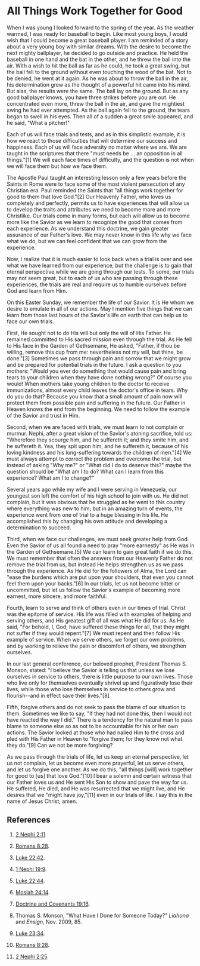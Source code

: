# All Things Work Together for Good

When I was young I looked forward to the spring of the year. As the weather
warmed, I was ready for baseball to begin. Like most young boys, I would wish
that I could become a great baseball player. I am reminded of a story about a
very young boy with similar dreams. With the desire to become the next mighty
ballplayer, he decided to go outside and practice. He held the baseball in one
hand and the bat in the other, and he threw the ball into the air. With a wish
to hit the ball as far as he could, he took a great swing, but the ball fell
to the ground without even touching the wood of the bat. Not to be denied, he
went at it again. As he was about to throw the ball in the air, his
determination grew as the thought of a powerful hit came into his mind. But
alas, the results were the same. The ball lay on the ground. But as any good
ballplayer knows, you have three strikes before you are out. He concentrated
even more, threw the ball in the air, and gave the mightiest swing he had ever
attempted. As the ball again fell to the ground, the tears began to swell in
his eyes. Then all of a sudden a great smile appeared, and he said, "What a
pitcher!"

Each of us will face trials and tests, and as in this simplistic example, it
is how we react to those difficulties that will determine our success and
happiness. Each of us will face adversity no matter where we are. We are
taught in the scriptures that there "must needs be ... an opposition in all
things."[1] We will each face times of difficulty, and the question is not
when we will face them but how we face them.

The Apostle Paul taught an interesting lesson only a few years before the
Saints in Rome were to face some of the most violent persecution of any
Christian era. Paul reminded the Saints that "all things work together for
good to them that love God."[2] Our Heavenly Father, who loves us completely
and perfectly, permits us to have experiences that will allow us to develop
the traits and attributes we need to become more and more Christlike. Our
trials come in many forms, but each will allow us to become more like the
Savior as we learn to recognize the good that comes from each experience. As
we understand this doctrine, we gain greater assurance of our Father's love.
We may never know in this life why we face what we do, but we can feel
confident that we can grow from the experience.

Now, I realize that it is much easier to look back when a trial is over and
see what we have learned from our experience, but the challenge is to gain
that eternal perspective while we are going through our tests. To some, our
trials may not seem great, but to each of us who are passing through these
experiences, the trials are real and require us to humble ourselves before God
and learn from Him.

On this Easter Sunday, we remember the life of our Savior. It is He whom we
desire to emulate in all of our actions. May I mention five things that we can
learn from those last hours of the Savior's life on earth that can help us to
face our own trials.

First, He sought not to do His will but only the will of His Father. He
remained committed to His sacred mission even through the trial. As He fell to
His face in the Garden of Gethsemane, He asked, "Father, if thou be willing,
remove this cup from me: nevertheless not my will, but thine, be done."[3]
Sometimes we pass through pain and sorrow that we might grow and be prepared
for potential trials in the future. I ask a question to you mothers: "Would
you ever do something that would cause pain and bring tears to your children
when they have done nothing wrong?" Of course you would! When mothers take
young children to the doctor to receive immunizations, almost every child
leaves the doctor's office in tears. Why do you do that? Because you know that
a small amount of pain now will protect them from possible pain and suffering
in the future. Our Father in Heaven knows the end from the beginning. We need
to follow the example of the Savior and trust in Him.

Second, when we are faced with trials, we must learn to not complain or
murmur. Nephi, after a great vision of the Savior's atoning sacrifice, told
us: "Wherefore they scourge him, and he suffereth it; and they smite him, and
he suffereth it. Yea, they spit upon him, and he suffereth it, because of his
loving kindness and his long-suffering towards the children of men."[4] We
must always attempt to correct the problem and overcome the trial, but instead
of asking "Why me?" or "What did I do to deserve this?" maybe the question
should be "What am I to do? What can I learn from this experience? What am I
to change?"

Several years ago while my wife and I were serving in Venezuela, our youngest
son left the comfort of his high school to join with us. He did not complain,
but it was obvious that he struggled as he went to this country where
everything was new to him; but in an amazing turn of events, the experience
went from one of trial to a huge blessing in his life. He accomplished this by
changing his own attitude and developing a determination to succeed.

Third, when we face our challenges, we must seek greater help from God. Even
the Savior of us all found a need to pray "more earnestly" as He was in the
Garden of Gethsemane.[5] We can learn to gain great faith if we do this. We
must remember that often the answers from our Heavenly Father do not remove
the trial from us, but instead He helps strengthen us as we pass through the
experience. As He did for the followers of Alma, the Lord can "ease the
burdens which are put upon your shoulders, that even you cannot feel them upon
your backs."[6] In our trials, let us not become bitter or uncommitted, but
let us follow the Savior's example of becoming more earnest, more sincere, and
more faithful.

Fourth, learn to serve and think of others even in our times of trial. Christ
was the epitome of service. His life was filled with examples of helping and
serving others, and His greatest gift of all was what He did for us. As He
said, "For behold, I, God, have suffered these things for all, that they might
not suffer if they would repent."[7] We must repent and then follow His
example of service. When we serve others, we forget our own problems, and by
working to relieve the pain or discomfort of others, we strengthen ourselves.

In our last general conference, our beloved prophet, President Thomas S.
Monson, stated: "I believe the Savior is telling us that unless we lose
ourselves in service to others, there is little purpose to our own lives.
Those who live only for themselves eventually shrivel up and figuratively lose
their lives, while those who lose themselves in service to others grow and
flourish--and in effect save their lives."[8]

Fifth, forgive others and do not seek to pass the blame of our situation to
them. Sometimes we like to say, "If they had not done this, then I would not
have reacted the way I did." There is a tendency for the natural man to pass
blame to someone else so as not to be accountable for his or her own actions.
The Savior looked at those who had nailed Him to the cross and pled with His
Father in Heaven to "forgive them; for they know not what they do."[9] Can we
not be more forgiving?

As we pass through the trials of life, let us keep an eternal perspective, let
us not complain, let us become even more prayerful, let us serve others, and
let us forgive one another. As we do this, "all things [will] work together
for good to [us] that love God."[10] I bear a solemn and certain witness that
our Father loves us and He sent His Son to show and pave the way for us. He
suffered, He died, and He was resurrected that we might live, and He desires
that we "might have joy,"[11] even in our trials of life. I say this in the
name of Jesus Christ, amen.

## References

  1. [2 Nephi 2:11](https://www.lds.org/scriptures/bofm/2-ne/2.11?lang=eng#10).

  2. [Romans 8:28](https://www.lds.org/scriptures/nt/rom/8.28?lang=eng#27).

  3. [Luke 22:42](https://www.lds.org/scriptures/nt/luke/22.42?lang=eng#41).

  4. [1 Nephi 19:9](https://www.lds.org/scriptures/bofm/1-ne/19.9?lang=eng#8).

  5. [Luke 22:44](https://www.lds.org/scriptures/nt/luke/22.44?lang=eng#43).

  6. [Mosiah 24:14](https://www.lds.org/scriptures/bofm/mosiah/24.14?lang=eng#13).

  7. [Doctrine and Covenants 19:16](https://www.lds.org/scriptures/dc-testament/dc/19.16?lang=eng#15).

  8. Thomas S. Monson, "What Have I Done for Someone Today?" _Liahona_ and _Ensign,_ Nov. 2009, 85.

  9. [Luke 23:34](https://www.lds.org/scriptures/nt/luke/23.34?lang=eng#33).

  10. [Romans 8:28](https://www.lds.org/scriptures/nt/rom/8.28?lang=eng#27).

  11. [2 Nephi 2:25](https://www.lds.org/scriptures/bofm/2-ne/2.25?lang=eng#24).

